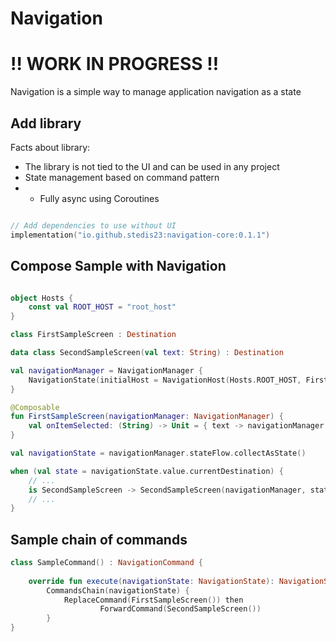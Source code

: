 Navigation
========

# ‼️ WORK IN PROGRESS ‼️

Navigation is a simple way to manage application navigation as a state

## Add library

Facts about library:

- The library is not tied to the UI and can be used in any project
- State management based on command pattern
- - Fully async using Coroutines

```kotlin

// Add dependencies to use without UI
implementation("io.github.stedis23:navigation-core:0.1.1")

```

## Compose Sample with Navigation

```kotlin

object Hosts {
    const val ROOT_HOST = "root_host"
}

class FirstSampleScreen : Destination

data class SecondSampleScreen(val text: String) : Destination

val navigationManager = NavigationManager {
    NavigationState(initialHost = NavigationHost(Hosts.ROOT_HOST, FirstSampleScreen()))
}

@Composable
fun FirstSampleScreen(navigationManager: NavigationManager) {
    val onItemSelected: (String) -> Unit = { text -> navigationManager.execute(ForwardCommand(SecondSampleScreen(text))) }
}

val navigationState = navigationManager.stateFlow.collectAsState()

when (val state = navigationState.value.currentDestination) {
    // ...
    is SecondSampleScreen -> SecondSampleScreen(navigationManager, state.text)
    // ...
}
```

## Sample chain of commands

```kotlin
class SampleCommand() : NavigationCommand {
    
    override fun execute(navigationState: NavigationState): NavigationState =
        CommandsChain(navigationState) {
            ReplaceCommand(FirstSampleScreen()) then
                    ForwardCommand(SecondSampleScreen())
        }
}
```